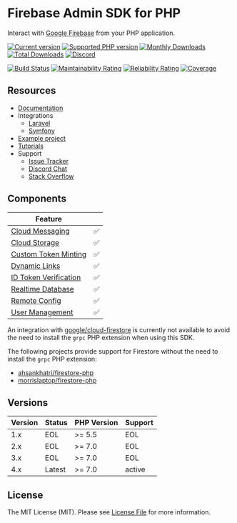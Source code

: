 # Firebase Admin SDK for PHP

Interact with [Google Firebase](https://firebase.google.com) from your PHP application.

[![Current version](https://img.shields.io/packagist/v/kreait/firebase-php.svg)](https://packagist.org/packages/kreait/firebase-php)
[![Supported PHP version](https://img.shields.io/packagist/php-v/kreait/firebase-php.svg)]()
[![Monthly Downloads](https://img.shields.io/packagist/dm/kreait/firebase-php.svg)](https://packagist.org/packages/kreait/firebase-php/stats)
[![Total Downloads](https://img.shields.io/packagist/dt/kreait/firebase-php.svg)](https://packagist.org/packages/kreait/firebase-php/stats)
[![Discord](https://img.shields.io/discord/523866370778333184.svg?color=7289da&logo=discord)](https://discord.gg/nbgVfty)

[![Build Status](https://travis-ci.org/kreait/firebase-php.svg?branch=master)](https://travis-ci.org/kreait/firebase-php)
[![Maintainability Rating](https://sonarcloud.io/api/project_badges/measure?project=kreait_firebase-php&metric=sqale_rating)](https://sonarcloud.io/dashboard?id=kreait_firebase-php)
[![Reliability Rating](https://sonarcloud.io/api/project_badges/measure?project=kreait_firebase-php&metric=reliability_rating)](https://sonarcloud.io/dashboard?id=kreait_firebase-php)
[![Coverage](https://sonarcloud.io/api/project_badges/measure?project=kreait_firebase-php&metric=coverage)](https://sonarcloud.io/dashboard?id=kreait_firebase-php)

## Resources

- [Documentation](https://firebase-php.readthedocs.io/)
- Integrations
  - [Laravel](https://github.com/kreait/laravel-firebase)
  - [Symfony](https://github.com/kreait/firebase-bundle)
- [Example project](https://github.com/jeromegamez/firebase-php-examples)
- [Tutorials](https://firebase-php.readthedocs.io/en/latest/tutorials.html)
- Support
  - [Issue Tracker](https://github.com/kreait/firebase-php/issues/)
  - [Discord Chat](https://discord.gg/nbgVfty)
  - [Stack Overflow](https://stackoverflow.com/questions/tagged/firebase+php)

## Components

| Feature | |
| --- | :---: |
| [Cloud Messaging](https://firebase.google.com/docs/cloud-messaging/admin/) | ✅ |				
| [Cloud Storage](https://firebase.google.com/docs/storage/admin/start) | ✅ |
| [Custom Token Minting](https://firebase.google.com/docs/auth/admin/create-custom-tokens) | ✅ |
| [Dynamic Links](https://firebase.google.com/docs/dynamic-links/rest) | ✅ |
| [ID Token Verification](https://firebase.google.com/docs/auth/admin/verify-id-tokens)	| ✅ |
| [Realtime Database](https://firebase.google.com/docs/database/admin/start) | ✅ |
| [Remote Config](https://firebase.google.com/docs/remote-config/) | ✅ |
| [User Management](https://firebase.google.com/docs/auth/admin/manage-users) | ✅ |

An integration with [google/cloud-firestore](https://github.com/GoogleCloudPlatform/google-cloud-php-firestore) 
is currently not available to avoid the need to install the `grpc` PHP extension when using this SDK.

The following projects provide support for Firestore without the need to install the `grpc` PHP extension:
- [ahsankhatri/firestore-php](https://github.com/ahsankhatri/firestore-php)
- [morrislaptop/firestore-php](https://github.com/morrislaptop/firestore-php)

## Versions

| Version | Status      | PHP Version | Support |
|---------|-------------|-------------|---------|
| 1.x     | EOL         | >= 5.5      | EOL     |
| 2.x     | EOL         | >= 7.0      | EOL     |
| 3.x     | EOL         | >= 7.0      | EOL     |
| 4.x     | Latest      | >= 7.0      | active  |

## License

The MIT License (MIT). Please see [License File](LICENSE) for more information.
